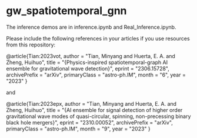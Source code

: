 # gw_spatiotemporal_gnn

The inference demos are in inference.ipynb and Real_Inference.ipynb.

Please include the following references in your articles if you use resources from this repository:

@article{Tian:2023vot, author = "Tian, Minyang and Huerta, E. A. and Zheng, Huihuo", title = "{Physics-inspired spatiotemporal-graph AI ensemble for gravitational wave detection}", eprint = "2306.15728", archivePrefix = "arXiv", primaryClass = "astro-ph.IM", month = "6", year = "2023" }

and

@article{Tian:2023epx, author = "Tian, Minyang and Huerta, E. A. and Zheng, Huihuo", title = "{AI ensemble for signal detection of higher order gravitational wave modes of quasi-circular, spinning, non-precessing binary black hole mergers}", eprint = "2310.00052", archivePrefix = "arXiv", primaryClass = "astro-ph.IM", month = "9", year = "2023" }

